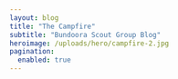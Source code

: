 ```yaml
---
layout: blog
title: "The Campfire"
subtitle: "Bundoora Scout Group Blog"
heroimage: /uploads/hero/campfire-2.jpg
pagination:
  enabled: true
---
```

